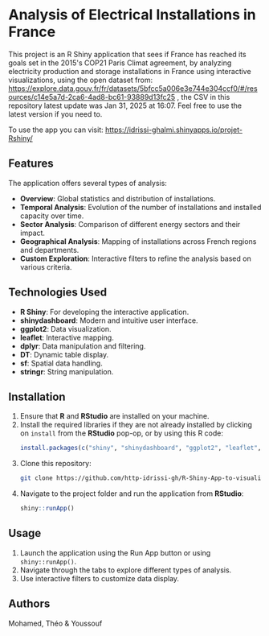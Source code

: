 # Analysis of Electrical Installations in France

This project is an R Shiny application that sees if France has reached its goals set in the 2015's COP21 Paris Climat agreement, by analyzing electricity production and storage installations in France using interactive visualizations, using the open dataset from: https://explore.data.gouv.fr/fr/datasets/5bfcc5a006e3e744e304ccf0/#/resources/c14e5a7d-2ca6-4ad8-bc61-93889d13fc25 , the CSV in this repository latest update was Jan 31, 2025 at 16:07. Feel free to use the latest version if you need to.

To use the app you can visit: https://idrissi-ghalmi.shinyapps.io/projet-Rshiny/ 
## Features

The application offers several types of analysis:

- **Overview**: Global statistics and distribution of installations.
- **Temporal Analysis**: Evolution of the number of installations and installed capacity over time.
- **Sector Analysis**: Comparison of different energy sectors and their impact.
- **Geographical Analysis**: Mapping of installations across French regions and departments.
- **Custom Exploration**: Interactive filters to refine the analysis based on various criteria.

## Technologies Used

- **R Shiny**: For developing the interactive application.
- **shinydashboard**: Modern and intuitive user interface.
- **ggplot2**: Data visualization.
- **leaflet**: Interactive mapping.
- **dplyr**: Data manipulation and filtering.
- **DT**: Dynamic table display.
- **sf**: Spatial data handling.
- **stringr**: String manipulation.

## Installation

1. Ensure that **R** and **RStudio** are installed on your machine.
2. Install the required libraries if they are not already installed by clicking on `install` from the **RStudio** pop-op, or by using this R code:
   ```r
   install.packages(c("shiny", "shinydashboard", "ggplot2", "leaflet", "dplyr", "DT", "scales", "lubridate", "sf", "stringr"))
   ```
3. Clone this repository:
   ```bash
   git clone https://github.com/http-idrissi-gh/R-Shiny-App-to-visualize-Electricity-Production-and-Storage-Facilities-in-France.git
   ```
4. Navigate to the project folder and run the application from **RStudio**:
   ```r
   shiny::runApp()
   ```

## Usage

1. Launch the application using the Run App button or using `shiny::runApp()`.
2. Navigate through the tabs to explore different types of analysis.
3. Use interactive filters to customize data display.

## Authors

Mohamed, Théo & Youssouf



